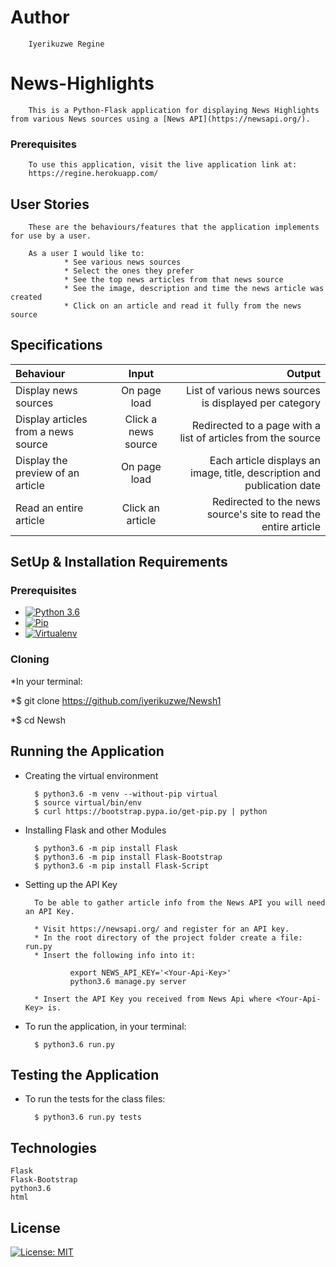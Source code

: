 # Author
        Iyerikuzwe Regine

# News-Highlights
        This is a Python-Flask application for displaying News Highlights from various News sources using a [News API](https://newsapi.org/).
### Prerequisites
        To use this application, visit the live application link at:
        https://regine.herokuapp.com/

## User Stories
        These are the behaviours/features that the application implements for use by a user.

        As a user I would like to:
                * See various news sources 
                * Select the ones they prefer
                * See the top news articles from that news source
                * See the image, description and time the news article was created
                * Click on an article and read it fully from the news source

## Specifications
| Behaviour | Input | Output |
| :---------------- | :---------------: | ------------------: |
| Display news sources | On page load | List of various news sources is displayed per category |
| Display articles from a news source | Click a news source | Redirected to a page with a list of articles from the source |
| Display the preview of an article | On page load | Each article displays an image, title, description and publication date |
| Read an entire article | Click an article | Redirected to the news source's site to read the entire article |

## SetUp & Installation Requirements
### Prerequisites
* [![Python 3.6](https://img.shields.io/badge/python-3.6-blue.svg)](https://www.python.org/downloads/release/python-360/)
* [![Pip](https://img.shields.io/badge/pypi-v18.1-blue.svg)](https://pypi.org/project/pip/)
* [![Virtualenv](https://img.shields.io/badge/virtualenv-16.1.0-brightgreen.svg)](https://virtualenv.pypa.io/en/latest/installation/)

### Cloning
*In your terminal:
        
*$ git clone https://github.com/iyerikuzwe/Newsh1

*$ cd Newsh

## Running the Application
* Creating the virtual environment

        $ python3.6 -m venv --without-pip virtual
        $ source virtual/bin/env
        $ curl https://bootstrap.pypa.io/get-pip.py | python 
        
* Installing Flask and other Modules

        $ python3.6 -m pip install Flask
        $ python3.6 -m pip install Flask-Bootstrap
        $ python3.6 -m pip install Flask-Script
        
* Setting up the API Key
        
        To be able to gather article info from the News API you will need an API Key.
        
        * Visit https://newsapi.org/ and register for an API key.
        * In the root directory of the project folder create a file: run.py
        * Insert the following info into it: 
        
                export NEWS_API_KEY='<Your-Api-Key>'
                python3.6 manage.py server
                
        * Insert the API Key you received from News Api where <Your-Api-Key> is.
        
* To run the application, in your terminal:

        $ python3.6 run.py
        
## Testing the Application
* To run the tests for the class files:

        $ python3.6 run.py tests
        
## Technologies
    Flask
    Flask-Bootstrap
    python3.6 
    html
## License
[![License: MIT](https://img.shields.io/badge/License-MIT-yellow.svg)](https://github.com/iyerikuzwe/Newsh1/blob/master/LICENSE)
